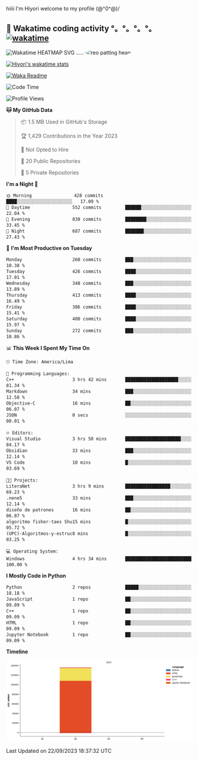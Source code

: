 hiiii I'm Hiyori welcome to my profile \(@^0^@)/

## 🦄 Wakatime coding activity °。°。°。°。[![wakatime](https://wakatime.com/badge/user/49dba2c5-26e1-43a7-9d07-e0f8613d1227.svg)](https://wakatime.com/@49dba2c5-26e1-43a7-9d07-e0f8613d1227) 
<img src="https://wakatime.com/share/@ziajoriii7/ef87015d-57e0-4afb-bb56-1a99a24ea312.svg" width="600" alt="Wakatime HEATMAP SVG"/> ..... <img src="https://i.postimg.cc/RFM2CQFY/reo-patting.webp" alt="reo patting head" width="200" style="border-radius: 50%;">

 [![Hiyori's wakatime stats](https://github-readme-stats.vercel.app/api/wakatime?username=ziajoriii7&theme=buefy&range=last_year&is_including_today=true&layout=compact&hide=markdown)](https://github.com/anuraghazra/github-readme-stats)
 

[![Waka Readme](https://github.com/hiyorijl/hiyorijl/actions/workflows/Waka%20Readme.yml/badge.svg)](https://github.com/hiyorijl/hiyorijl/actions/workflows/Waka%20Readme.yml)

<!--START_SECTION:waka-->
![Code Time](http://img.shields.io/badge/Code%20Time-387%20hrs%2030%20mins-blue)

![Profile Views](http://img.shields.io/badge/Profile%20Views-0-blue)

**🐱 My GitHub Data** 

> 📦 1.5 MB Used in GitHub's Storage 
 > 
> 🏆 1,429 Contributions in the Year 2023
 > 
> 🚫 Not Opted to Hire
 > 
> 📜 20 Public Repositories 
 > 
> 🔑 5 Private Repositories 
 > 
**I'm a Night 🦉** 

```text
🌞 Morning                428 commits         ████░░░░░░░░░░░░░░░░░░░░░   17.09 % 
🌆 Daytime                552 commits         ██████░░░░░░░░░░░░░░░░░░░   22.04 % 
🌃 Evening                838 commits         ████████░░░░░░░░░░░░░░░░░   33.45 % 
🌙 Night                  687 commits         ███████░░░░░░░░░░░░░░░░░░   27.43 % 
```
📅 **I'm Most Productive on Tuesday** 

```text
Monday                   260 commits         ███░░░░░░░░░░░░░░░░░░░░░░   10.38 % 
Tuesday                  426 commits         ████░░░░░░░░░░░░░░░░░░░░░   17.01 % 
Wednesday                348 commits         ███░░░░░░░░░░░░░░░░░░░░░░   13.89 % 
Thursday                 413 commits         ████░░░░░░░░░░░░░░░░░░░░░   16.49 % 
Friday                   386 commits         ████░░░░░░░░░░░░░░░░░░░░░   15.41 % 
Saturday                 400 commits         ████░░░░░░░░░░░░░░░░░░░░░   15.97 % 
Sunday                   272 commits         ███░░░░░░░░░░░░░░░░░░░░░░   10.86 % 
```


📊 **This Week I Spent My Time On** 

```text
🕑︎ Time Zone: America/Lima

💬 Programming Languages: 
C++                      3 hrs 42 mins       ████████████████████░░░░░   81.34 % 
Markdown                 34 mins             ███░░░░░░░░░░░░░░░░░░░░░░   12.58 % 
Objective-C              16 mins             ██░░░░░░░░░░░░░░░░░░░░░░░   06.07 % 
JSON                     0 secs              ░░░░░░░░░░░░░░░░░░░░░░░░░   00.01 % 

🔥 Editors: 
Visual Studio            3 hrs 50 mins       █████████████████████░░░░   84.17 % 
Obsidian                 33 mins             ███░░░░░░░░░░░░░░░░░░░░░░   12.14 % 
VS Code                  10 mins             █░░░░░░░░░░░░░░░░░░░░░░░░   03.69 % 

🐱‍💻 Projects: 
LiteraNet                3 hrs 9 mins        █████████████████░░░░░░░░   69.23 % 
.nene5                   33 mins             ███░░░░░░░░░░░░░░░░░░░░░░   12.14 % 
diseño de patrones       16 mins             ██░░░░░░░░░░░░░░░░░░░░░░░   06.07 % 
algoritmo fisher-taes Shu15 mins             █░░░░░░░░░░░░░░░░░░░░░░░░   05.72 % 
(UPC)-Algoritmos-y-estruc8 mins              █░░░░░░░░░░░░░░░░░░░░░░░░   03.25 % 

💻 Operating System: 
Windows                  4 hrs 34 mins       █████████████████████████   100.00 % 
```

**I Mostly Code in Python** 

```text
Python                   2 repos             █████░░░░░░░░░░░░░░░░░░░░   18.18 % 
JavaScript               1 repo              ██░░░░░░░░░░░░░░░░░░░░░░░   09.09 % 
C++                      1 repo              ██░░░░░░░░░░░░░░░░░░░░░░░   09.09 % 
HTML                     1 repo              ██░░░░░░░░░░░░░░░░░░░░░░░   09.09 % 
Jupyter Notebook         1 repo              ██░░░░░░░░░░░░░░░░░░░░░░░   09.09 % 
```



**Timeline**

![Lines of Code chart](https://raw.githubusercontent.com/hiyorijl/hiyorijl/main/assets/bar_graph.png)


 Last Updated on 22/09/2023 18:37:32 UTC
<!--END_SECTION:waka-->
